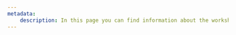 ```yaml
---
metadata:
    description: In this page you can find information about the workshops I give, as well as some feedback I got from past participants and the materials of said workshops.
---
```

